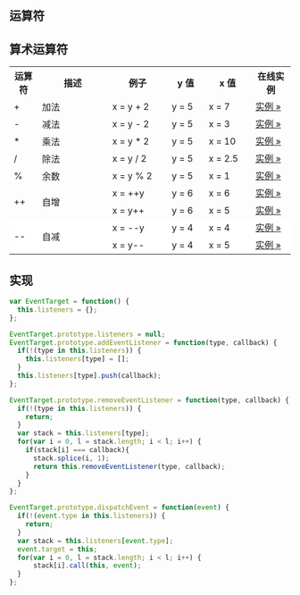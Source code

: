 ## 运算符


## 算术运算符

<table class="reference">
<tbody><tr>
<th style="width:10%">运算符</th>
<th style="width:25%">描述</th>
<th>例子</th>
<th>y 值</th>
<th>x 值</th>
<th style="width:10%">在线实例</th>
</tr>
<tr>
<td>+</td>
<td>加法</td>
<td>x = y + 2</td>
<td>y = 5</td>
<td>x = 7</td>
<td><a target="_blank" class="tryitbtn" style="float:right;width:55px;padding-top:0px;padding-bottom:1px" href="/try/try.php?filename=tryjsref_oper_add">实例 »</a></td>
</tr>
<tr>
<td>-</td>
<td>减法</td>
<td>x = y - 2</td>
<td>y = 5</td>
<td>x = 3</td>
<td><a target="_blank" class="tryitbtn" style="float:right;width:55px;padding-top:0px;padding-bottom:1px" href="/try/try.php?filename=tryjsref_oper_sub">实例 »</a></td>
</tr>
<tr>
<td>*</td>
<td>乘法</td>
<td>x = y * 2</td>
<td>y = 5</td>
<td>x = 10</td>
<td><a target="_blank" class="tryitbtn" style="float:right;width:55px;padding-top:0px;padding-bottom:1px" href="/try/try.php?filename=tryjsref_oper_mult">实例 »</a></td>
</tr>
<tr>
<td>/</td>
<td>除法
</td>
<td>x = y / 2</td>
<td>y = 5</td>
<td>x = 2.5</td>
<td><a target="_blank" class="tryitbtn" style="float:right;width:55px;padding-top:0px;padding-bottom:1px" href="/try/try.php?filename=tryjsref_oper_div">实例 »</a></td>
</tr>
<tr>
<td>%</td>
<td>余数</td>
<td>x = y % 2</td>
<td>y = 5</td>
<td>x = 1</td>
<td><a target="_blank" class="tryitbtn" style="float:right;width:55px;padding-top:0px;padding-bottom:1px" href="/try/try.php?filename=tryjsref_oper_mod">实例 »</a></td>
</tr>
<tr>
<td rowspan="2">++</td>
<td rowspan="2">自增</td>
<td>x = ++y</td>
<td>y = 6</td>
<td>x = 6</td>
<td><a target="_blank" class="tryitbtn" style="float:right;width:55px;padding-top:0px;padding-bottom:1px" href="/try/try.php?filename=tryjsref_oper_incr">实例 »</a></td>
</tr>
<tr class="fixzebra">
<td>x = y++</td>
<td>y = 6</td>
<td>x = 5</td>
<td><a target="_blank" class="tryitbtn" style="float:right;width:55px;padding-top:0px;padding-bottom:1px" href="/try/try.php?filename=tryjsref_oper_incr2">实例 »</a></td>
</tr>
<tr style="background-color:#ffffff">
<td rowspan="2">--</td>
<td rowspan="2">自减</td>
<td>x = --y</td>
<td>y = 4</td>
<td>x = 4</td>
<td><a target="_blank" class="tryitbtn" style="float:right;width:55px;padding-top:0px;padding-bottom:1px" href="/try/try.php?filename=tryjsref_oper_decr">实例 »</a></td>
</tr>
<tr style="background-color:#ffffff">
<td>x = y--</td>
<td>y = 4</td>
<td>x = 5</td>
<td><a target="_blank" class="tryitbtn" style="float:right;width:55px;padding-top:0px;padding-bottom:1px" href="/try/try.php?filename=tryjsref_oper_decr2">实例 »</a></td>
</tr>
</tbody></table>

## 实现
```javascript
var EventTarget = function() {
  this.listeners = {};
};

EventTarget.prototype.listeners = null;
EventTarget.prototype.addEventListener = function(type, callback) {
  if(!(type in this.listeners)) {
    this.listeners[type] = [];
  }
  this.listeners[type].push(callback);
};

EventTarget.prototype.removeEventListener = function(type, callback) {
  if(!(type in this.listeners)) {
    return;
  }
  var stack = this.listeners[type];
  for(var i = 0, l = stack.length; i < l; i++) {
    if(stack[i] === callback){
      stack.splice(i, 1);
      return this.removeEventListener(type, callback);
    }
  }
};

EventTarget.prototype.dispatchEvent = function(event) {
  if(!(event.type in this.listeners)) {
    return;
  }
  var stack = this.listeners[event.type];
  event.target = this;
  for(var i = 0, l = stack.length; i < l; i++) {
      stack[i].call(this, event);
  }
};
```

